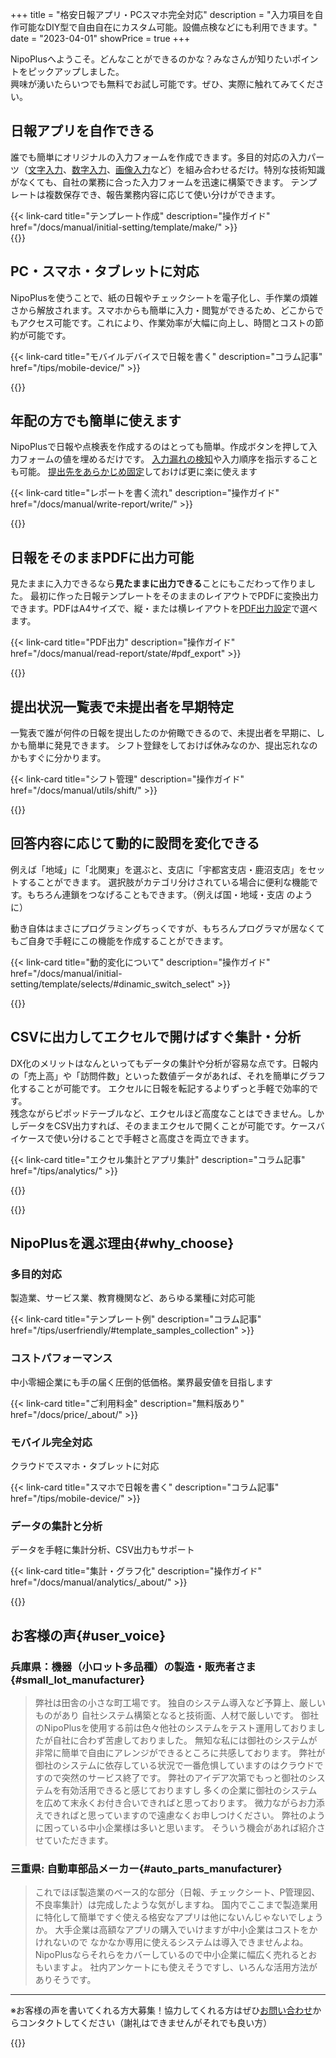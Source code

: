 +++
title = "格安日報アプリ・PCスマホ完全対応"
description = "入力項目を自作可能なDIY型で自由自在にカスタム可能。設備点検などにも利用できます。"
date = "2023-04-01"
showPrice = true
+++

NipoPlusへようこそ。どんなことができるのかな？みなさんが知りたいポイントをピックアップしました。  
興味が湧いたらいつでも無料でお試し可能です。ぜひ、実際に触れてみてください。

<!-- ▼自作できる -->
<div class="container my-5" id="nocode-custom-daily-report">
<div class="row align-items-center rounded-3 border shadow-lg">
<div class="col-lg-7">
<h2 class="display-4 fw-bold text-body-emphasis lh-1" >日報アプリを自作できる</h2>
<p class="lead">

誰でも簡単にオリジナルの入力フォームを作成できます。多目的対応の入力パーツ（[文字入力](/docs/manual/initial-setting/template/text/)、[数字入力](/docs/manual/initial-setting/template/digital/#commonNumber)、[画像入力](/docs/manual/initial-setting/template/binarys/#picture)など）を組み合わせるだけ。特別な技術知識がなくても、自社の業務に合った入力フォームを迅速に構築できます。
テンプレートは複数保存でき、報告業務内容に応じて使い分けができます。

</p>
{{< link-card title="テンプレート作成" description="操作ガイド" href="/docs/manual/initial-setting/template/make/" >}}
</div>
<div class="col-lg-9  overflow-hidden">
{{<icatch filename="make-template" msg="入力フォームを並べるだけでテンプレートが作れるよ"  alice="pc">}}
</div>
</div>
</div>
<!-- ▲自作できる -->

<!-- ▼スマホ対応 -->
<div class="container my-5" id="browser_app">
<div class="row align-items-center rounded-3 border shadow-lg">
<div class="col-lg-7">
<h2 class="display-4 fw-bold text-body-emphasis lh-1" >PC・スマホ・タブレットに対応</h2>
<p class="lead">

NipoPlusを使うことで、紙の日報やチェックシートを電子化し、手作業の煩雑さから解放されます。スマホからも簡単に入力・閲覧ができるため、どこからでもアクセス可能です。これにより、作業効率が大幅に向上し、時間とコストの節約が可能です。

</p>

{{< link-card title="モバイルデバイスで日報を書く" description="コラム記事" href="/tips/mobile-device/" >}}

</div>
<div class="col-lg-9  overflow-hidden">
{{<icatch filename="read-report" msg="スマホもタブレットもPCも全部OK"  alice="tablet">}}
</div>
</div>
</div>
<!-- ▲スマホ対応 -->

<!-- ▼年輩の方もOK -->
<div class="container my-5" id="easy_for_seniors">
<div class="row align-items-center rounded-3 border shadow-lg">
<div class="col-lg-7">
<h2 class="display-4 fw-bold text-body-emphasis lh-1" >年配の方でも簡単に使えます</h2>
<p class="lead">

NipoPlusで日報や点検表を作成するのはとっても簡単。作成ボタンを押して入力フォームの値を埋めるだけです。
[入力漏れの検知](/tips/required/)や入力順序を指示することも可能。
[提出先をあらかじめ固定](/docs/manual/initial-setting/staff-local/dist/)しておけば更に楽に使えます

</p>

{{< link-card title="レポートを書く流れ"  description="操作ガイド" href="/docs/manual/write-report/write/" >}}

</div>
<div class="col-lg-9  overflow-hidden">

{{<icatch filename="write-report" msg="テンプレートに沿って入力するだけの簡単操作"  alice="tablet">}}

</div>
</div>
</div>
<!-- ▲年輩の方もOK -->

<!-- ▼PDF -->
<div class="container my-5" id="pdf_output">
<div class="row align-items-center rounded-3 border shadow-lg">
<div class="col-lg-7">
<h2 class="display-4 fw-bold text-body-emphasis lh-1" >日報をそのままPDFに出力可能</h2>
<p class="lead">

見たままに入力できるなら**見たままに出力できる**ことにもこだわって作りました。
最初に作った日報テンプレートをそのままのレイアウトでPDFに変換出力できます。PDFはA4サイズで、縦・または横レイアウトを[PDF出力設定](/docs/manual/pdf/pdfoption/)で選べます。

</p>

{{< link-card title="PDF出力"  description="操作ガイド" href="/docs/manual/read-report/state/#pdf_export" >}}

</div>
<div class="col-lg-9  overflow-hidden">

{{<iTablet filename="pdf-yoko" msg="日報やチェックシートなどのデータを簡単にPDFに変換してダウンロードできます"  alice="ok">}}

</div>
</div>
</div>

<!-- ▲PDF -->

<!-- ▼ 提出簿 -->
<div class="container my-5" id="submission_status">
<div class="row align-items-center rounded-3 border shadow-lg">
<div class="col-lg-7">
<h2 class="display-4 fw-bold text-body-emphasis lh-1" >提出状況一覧表で未提出者を早期特定</h2>
<p class="lead">

一覧表で誰が何件の日報を提出したのか俯瞰できるので、未提出者を早期に、しかも簡単に発見できます。
シフト登録をしておけば休みなのか、提出忘れなのかもすぐに分かります。

</p>

{{< link-card title="シフト管理"  description="操作ガイド"  href="/docs/manual/utils/shift/" >}}

</div>
<div class="col-lg-9  overflow-hidden">

{{<icatch filename="report-list" msg="提出状況を見れば提出漏れも一目でわかります。欠勤フラグも使えば更に便利に"  alice="here">}}

</div>
</div>
</div>

<!-- ▲ 提出簿 -->

<!-- ▼ 動的変化 -->
<div class="container my-5" id="dynamic">
<div class="row align-items-center rounded-3 border shadow-lg">
<div class="col-lg-7">
<h2 class="display-4 fw-bold text-body-emphasis lh-1" >回答内容に応じて動的に設問を変化できる</h2>
<p class="lead">

例えば「地域」に「北関東」を選ぶと、支店に「宇都宮支店・鹿沼支店」をセットすることができます。
選択肢がカテゴリ分けされている場合に便利な機能です。もちろん連鎖をつなげることもできます。（例えば国・地域・支店 のように）

動き自体はまさにプログラミングちっくですが、もちろんプログラマが居なくてもご自身で手軽にこの機能を作成することができます。

</p>
{{< link-card title="動的変化について"  description="操作ガイド"  href="/docs/manual/initial-setting/template/selects/#dinamic_switch_select" >}}

</div>
<div class="col-lg-9  overflow-hidden">

{{<icatch filename="dinamic-selection" msg="プログラマが居なくても自分で作れちゃうよ" alice="pc">}}

</div>
</div>
</div>

<!-- ▲ 動的変化 -->

<!-- ▼ CSV -->
<div class="container my-5" id="csv_output">
<div class="row align-items-center rounded-3 border shadow-lg">
<div class="col-lg-7">
<h2 class="display-4 fw-bold text-body-emphasis lh-1" >CSVに出力してエクセルで開けばすぐ集計・分析</h2>
<p class="lead">

DX化のメリットはなんといってもデータの集計や分析が容易な点です。日報内の「売上高」や「訪問件数」といった数値データがあれば、それを簡単にグラフ化することが可能です。
エクセルに日報を転記するよりずっと手軽で効率的です。  
残念ながらピポッドテーブルなど、エクセルほど高度なことはできません。しかしデータをCSV出力すれば、そのままエクセルで開くことが可能です。ケースバイケースで使い分けることで手軽さと高度さを両立できます。

</p>

{{< link-card title="エクセル集計とアプリ集計" description="コラム記事"  href="/tips/analytics/" >}}

</div>
<div class="col-lg-9  overflow-hidden">

{{<icatch filename="make-charts" msg="エクセルが無くても！積み上げ縦棒&折れ線の複合グラフくらいは作成できるよ" alice="pc">}}

</div>
</div>
</div>

<!-- ▲ CSV -->

<!--

たくさんの日報を1枚のシートにまとめるにはCSV出力が便利です。NipoPlusのCSV出力を使うとエクセルでそのまま開ける日報データ一覧を簡単に出力可能。
例えば次のようにエクセルで開くことができます。（※見やすくするため◯を⭕に脚色しています）

{{< excelTable >}}
提出日, 提出者名, 承認者1, 承認者1詳細, 【日当たり良好】特徴, 【駅近く】特徴, 【コンビニあり】特徴, 【スーパーあり】特徴, 【新築】特徴, 風呂トイレ別, 所在地住所, 管理番号, 外観上の評価, 利便性評価, 調査員総合評価, 建物外観
2024/02/29 10:26, ueda 管理者, ueda 管理者, 未処理, ⭕, ⭕, , ⭕, , ON, 栃木県中岡本, BA-1, 5, 5, 4, CSV出力不可
2024/02/25 10:26, ueda 管理者, ueda 管理者, 未処理,  ,  ,  , ⭕,  , ON, 栃木県宇都宮市益子XXX-1, MA-1, 3, 4, 1, CSV出力不可
2024/02/19 10:26, ueda 管理者, ueda 管理者, 未処理,  ,  , ⭕, ⭕, ⭕, ON, 栃木県鹿沼市XX, ZZC-1, 4, 1, 4, CSV出力不可
2024/02/17 10:26, ueda 管理者, ueda 管理者, 未処理, ⭕,  ,  , ⭕,  , ON, 栃木県日光市１１１, NI-24, 3, 1, 2, CSV出力不可
2024/02/03 09:25, ueda 管理者, ueda 管理者, 未処理,  , ⭕, ⭕, ⭕,  , ON, "栃木県宇都宮市XXX-XX ◯◯ハイツXX", GATXG0-12, 3, 2, 4, CSV出力不可
{{< /excelTable >}}
-->

{{<nextArrow>}}

## NipoPlusを選ぶ理由{#why_choose}

<div class="row my-5">
<div class="col-lg-8 rootMainText d-flex flex-column">
<h3>多目的対応</h3>
<p>製造業、サービス業、教育機関など、あらゆる業種に対応可能</p>
<div class="mt-auto">

{{< link-card title="テンプレート例"  description="コラム記事" href="/tips/userfriendly/#template_samples_collection" >}}

</div>
</div>
<div class="col-lg-8 rootMainText d-flex flex-column">
<h3>コストパフォーマンス</h3>
<p>中小零細企業にも手の届く圧倒的低価格。業界最安値を目指します</p>
<div class="mt-auto">

{{< link-card title="ご利用料金"  description="無料版あり" href="/docs/price/_about/" >}}

</div>
</div>
<div class="col-lg-8 rootMainText d-flex flex-column">
<h3>モバイル完全対応</h3>
<p>クラウドでスマホ・タブレットに対応</p>
<div class="mt-auto">

{{< link-card title="スマホで日報を書く"  description="コラム記事" href="/tips/mobile-device/" >}}

</div>
</div>
<div class="col-lg-8 rootMainText d-flex flex-column">
<h3>データの集計と分析</h3>
<p>データを手軽に集計分析、CSV出力もサポート</p>
<div class="mt-auto">

{{< link-card title="集計・グラフ化"  description="操作ガイド" href="/docs/manual/analytics/_about/" >}}

</div>
</div>
</div>

{{<nextArrow>}}

## お客様の声{#user_voice}

### 兵庫県：機器（小ロット多品種）の製造・販売者さま{#small_lot_manufacturer}

> 弊社は田舎の小さな町工場です。 独自のシステム導入など予算上、厳しいものがあり 自社システム構築となると技術面、人材で厳しいです。 御社のNipoPlusを使用する前は色々他社のシステムをテスト運用しておりましたが自社に合わず苦慮しておりました。 無知な私には御社のシステムが非常に簡単で自由にアレンジができるところに共感しております。
> 弊社が御社のシステムに依存している状況で一番危惧していますのはクラウドですので突然のサービス終了です。 弊社のアイデア次第でもっと御社のシステムを有効活用できると感じておりますし 多くの企業に御社のシステムを広めて末永くお付き合いできればと思っております。 微力ながらお力添えできればと思っていますので遠慮なくお申しつけください。
> 弊社のように困っている中小企業様は多いと思います。 そういう機会があれば紹介させていただきます。

### 三重県: 自動車部品メーカー{#auto_parts_manufacturer}

> これでほぼ製造業のベース的な部分（日報、チェックシート、P管理図、不良率集計）は完成したような気がしますね。 国内でここまで製造業用に特化して簡単ですぐ使える格安なアプリは他にないんじゃないでしょうか。 大手企業は高額なアプリの購入でいけますが中小企業はコストをかけれないので なかなか専用に使えるシステムは導入できませんよね。 NipoPlusならそれらをカバーしているので中小企業に幅広く売れるとおもいますよ。 社内アンケートにも使えそうですし、いろんな活用方法がありそうです。

---

※お客様の声を書いてくれる方大募集！協力してくれる方はぜひ[お問い合わせ](/others/inquery/)からコンタクトしてください（謝礼はできませんがそれでも良い方）

{{<nextArrow>}}
